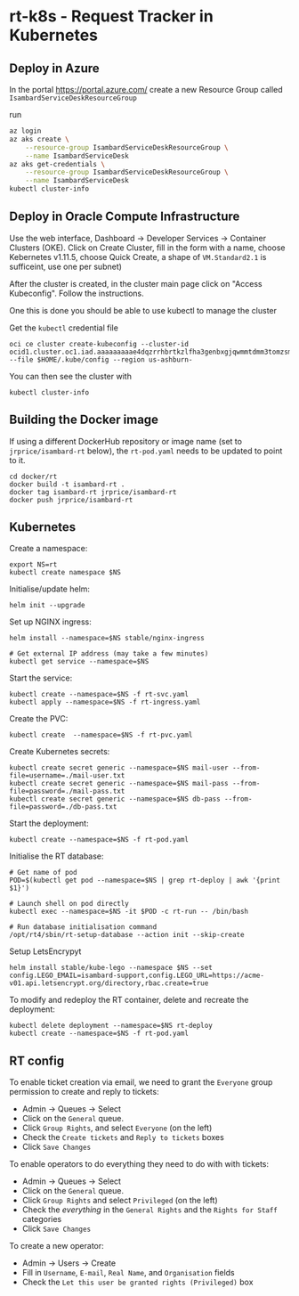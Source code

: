 # rt-k8s - Request Tracker in Kubernetes

## Deploy in Azure

In the portal https://portal.azure.com/ create a new Resource Group called
``IsambardServiceDeskResourceGroup``

run

```bash
az login
az aks create \
    --resource-group IsambardServiceDeskResourceGroup \
    --name IsambardServiceDesk
az aks get-credentials \
    --resource-group IsambardServiceDeskResourceGroup \
    --name IsambardServiceDesk
kubectl cluster-info
```

## Deploy in Oracle Compute Infrastructure

Use the web interface, Dashboard -> Developer Services -> Container Clusters
(OKE). Click on Create Cluster, fill in the form with a name, choose Kebernetes
v1.11.5, choose Quick Create, a shape of `VM.Standard2.1` is sufficeint, use
one per subnet)

After the cluster is created, in the cluster main page click on "Access Kubeconfig". Follow the instructions.

One this is done you should be able to use kubectl to manage the cluster

Get the `kubectl` credential file

```
oci ce cluster create-kubeconfig --cluster-id ocid1.cluster.oc1.iad.aaaaaaaaae4dqzrrhbrtkzlfha3genbxgjqwmmtdmm3tomzsmc2tsojsmy2w --file $HOME/.kube/config --region us-ashburn-
```

You can then see the cluster with

```
kubectl cluster-info
```

## Building the Docker image

If using a different DockerHub repository or image name (set to `jrprice/isambard-rt` below), the `rt-pod.yaml` needs to be updated to point to it.

    cd docker/rt
    docker build -t isambard-rt .
    docker tag isambard-rt jrprice/isambard-rt
    docker push jrprice/isambard-rt


## Kubernetes

Create a namespace:

    export NS=rt
    kubectl create namespace $NS

Initialise/update helm:

    helm init --upgrade

Set up NGINX ingress:

    helm install --namespace=$NS stable/nginx-ingress

    # Get external IP address (may take a few minutes)
    kubectl get service --namespace=$NS

Start the service:

    kubectl create --namespace=$NS -f rt-svc.yaml
    kubectl apply --namespace=$NS -f rt-ingress.yaml

Create the PVC:

    kubectl create  --namespace=$NS -f rt-pvc.yaml

Create Kubernetes secrets:

    kubectl create secret generic --namespace=$NS mail-user --from-file=username=./mail-user.txt
    kubectl create secret generic --namespace=$NS mail-pass --from-file=password=./mail-pass.txt
    kubectl create secret generic --namespace=$NS db-pass --from-file=password=./db-pass.txt

Start the deployment:

    kubectl create --namespace=$NS -f rt-pod.yaml

Initialise the RT database:

    # Get name of pod
    POD=$(kubectl get pod --namespace=$NS | grep rt-deploy | awk '{print $1}')

    # Launch shell on pod directly
    kubectl exec --namespace=$NS -it $POD -c rt-run -- /bin/bash

    # Run database initialisation command
    /opt/rt4/sbin/rt-setup-database --action init --skip-create

Setup LetsEncrypyt

    helm install stable/kube-lego --namespace $NS --set config.LEGO_EMAIL=isambard-support,config.LEGO_URL=https://acme-v01.api.letsencrypt.org/directory,rbac.create=true

To modify and redeploy the RT container, delete and recreate the deployment:

    kubectl delete deployment --namespace=$NS rt-deploy
    kubectl create --namespace=$NS -f rt-pod.yaml

## RT config

To enable ticket creation via email, we need to grant the `Everyone` group permission to create and reply to tickets:
- Admin -> Queues -> Select
- Click on the `General` queue.
- Click `Group Rights`, and select `Everyone` (on the left)
- Check the `Create tickets` and `Reply to tickets` boxes
- Click `Save Changes`

To enable operators to do everything they need to do with with tickets:
- Admin -> Queues -> Select
- Click on the `General` queue.
- Click `Group Rights` and select `Privileged` (on the left)
- Check the *everything* in the `General Rights` and the `Rights for Staff` categories
- Click `Save Changes`

To create a new operator:
- Admin -> Users -> Create
- Fill in `Username`, `E-mail`, `Real Name`, and `Organisation` fields
- Check the `Let this user be granted rights (Privileged)` box
